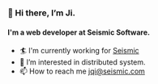 ### 👋 Hi there, I’m Ji.
#### I'm a web developer at Seismic Software.

- :surfer: I'm currently working for [Seismic](https://www.seismic.com)
- 👀 I’m interested in distributed system.
- 📫 How to reach me jqi@seismic.com


<!---
monominia/monominia is a ✨ special ✨ repository because its `README.md` (this file) appears on your GitHub profile.
You can click the Preview link to take a look at your changes.
--->
